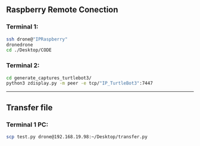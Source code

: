 ## Raspberry Remote Conection
### Terminal 1:
```bash
ssh drone@"IPRaspberry"
dronedrone
cd ./Desktop/CODE
```

### Terminal 2:
```bash
cd generate_captures_turtlebot3/
python3 zdisplay.py -m peer -e tcp/"IP_TurtleBot3":7447
```
-------------------------------

## Transfer file

### Terminal 1 PC:
```bash
scp test.py drone@192.168.19.98:~/Desktop/transfer.py
```
